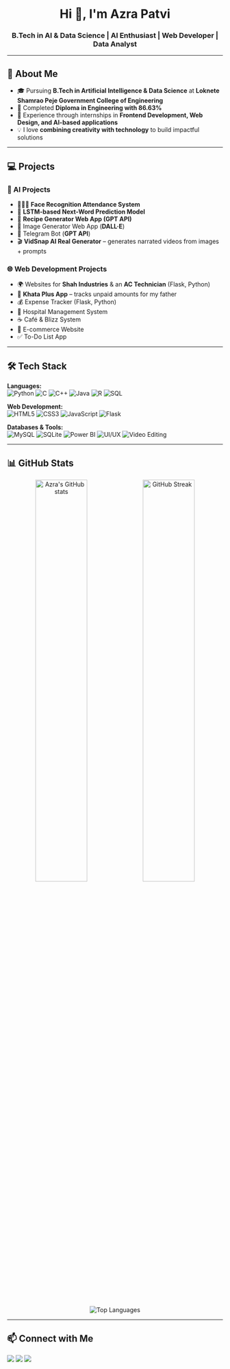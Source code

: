 <!-- Profile Header -->
<h1 align="center">Hi 👋, I'm Azra Patvi</h1>
<h3 align="center">B.Tech in AI & Data Science | AI Enthusiast | Web Developer | Data Analyst</h3>

---

## 🚀 About Me  
- 🎓 Pursuing **B.Tech in Artificial Intelligence & Data Science** at **Loknete Shamrao Peje Government College of Engineering**  
- 📜 Completed **Diploma in Engineering with 86.63%**  
- 💼 Experience through internships in **Frontend Development, Web Design, and AI-based applications**  
- 💡 I love **combining creativity with technology** to build impactful solutions  

---

## 💻 Projects  

### 🤖 AI Projects  
- 🧑‍🤝‍🧑 **Face Recognition Attendance System** 
- 🔮 **LSTM-based Next-Word Prediction Model**  
- 🥘 **Recipe Generator Web App (**GPT API**)**  
- 🎨 Image Generator Web App (**DALL·E**)  
- 🤖 Telegram Bot (**GPT API**)  
- 🎬 **VidSnap AI Real Generator** – generates narrated videos from images + prompts  

### 🌐 Web Development Projects  
- 🌍 Websites for **Shah Industries** & an **AC Technician** (Flask, Python)  
- 📒 **Khata Plus App** – tracks unpaid amounts for my father
- 💰 Expense Tracker (Flask, Python)  
- 🏥 Hospital Management System  
- ☕ Café & Blizz System  
- 🛒 E-commerce Website  
- ✅ To-Do List App  

---

## 🛠️ Tech Stack  

**Languages:**  
![Python](https://img.shields.io/badge/Python-3776AB?style=flat&logo=python&logoColor=white)  ![C](https://img.shields.io/badge/C-A8B9CC?style=flat&logo=c&logoColor=white)  ![C++](https://img.shields.io/badge/C++-00599C?style=flat&logo=c%2B%2B&logoColor=white)  ![Java](https://img.shields.io/badge/Java-007396?style=flat&logo=java&logoColor=white)  ![R](https://img.shields.io/badge/R-276DC3?style=flat&logo=r&logoColor=white)  ![SQL](https://img.shields.io/badge/SQL-003B57?style=flat&logo=databricks&logoColor=white)  

**Web Development:**  
![HTML5](https://img.shields.io/badge/HTML5-E34F26?style=flat&logo=html5&logoColor=white)  ![CSS3](https://img.shields.io/badge/CSS3-1572B6?style=flat&logo=css3&logoColor=white)  ![JavaScript](https://img.shields.io/badge/JavaScript-F7DF1E?style=flat&logo=javascript&logoColor=black)  ![Flask](https://img.shields.io/badge/Flask-000000?style=flat&logo=flask&logoColor=white)  

**Databases & Tools:**  
![MySQL](https://img.shields.io/badge/MySQL-4479A1?style=flat&logo=mysql&logoColor=white)  ![SQLite](https://img.shields.io/badge/SQLite-003B57?style=flat&logo=sqlite&logoColor=white)  ![Power BI](https://img.shields.io/badge/Power%20BI-F2C811?style=flat&logo=powerbi&logoColor=black)  ![UI/UX](https://img.shields.io/badge/UI%2FUX-FF69B4?style=flat&logo=adobecreativecloud&logoColor=white)  ![Video Editing](https://img.shields.io/badge/Video%20Editing-FF0000?style=flat&logo=adobe-premiere-pro&logoColor=white)  

---

## 📊 GitHub Stats  

<p align="center">
  <img src="https://github-readme-stats.vercel.app/api?username=azrapatvi&show_icons=true&theme=tokyonight" alt="Azra's GitHub stats" width="49%" />
  <img src="https://github-readme-streak-stats.herokuapp.com/?user=azrapatvi&theme=tokyonight" alt="GitHub Streak" width="49%" />
</p>

<p align="center">
  <img src="https://github-readme-stats.vercel.app/api/top-langs/?username=azrapatvi&layout=compact&theme=tokyonight" alt="Top Languages" />
</p>

---

## 📫 Connect with Me  
<p align="left">
  <a href="mailto:azrapatvi@gmail.com"><img src="https://img.shields.io/badge/Email-D14836?style=flat&logo=gmail&logoColor=white" /></a>
  <a href="[https://linkedin.com/in/your-linkedin](https://www.linkedin.com/in/azra-patvi-5ba33a31b/)"><img src="https://img.shields.io/badge/LinkedIn-0A66C2?style=flat&logo=linkedin&logoColor=white" /></a>
  <a href="https://github.com/azrapatvi"><img src="https://img.shields.io/badge/GitHub-181717?style=flat&logo=github&logoColor=white" /></a>
</p>
